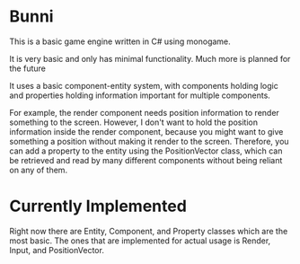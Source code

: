 # Bunni

This is a basic game engine written in C# using monogame.

It is very basic and only has minimal functionality. Much more is planned for the future

It uses a basic component-entity system, with components holding logic and properties holding information important for multiple components. 

For example, the render component needs position information to render something to the screen. However, I don't want to hold the position information inside the render component, because you might want to give something a position without making it render to the screen. Therefore, you can add a property to the entity using the PositionVector class, which can be retrieved and read by many different components without being reliant on any of them.

# Currently Implemented

Right now there are Entity, Component, and Property classes which are the most basic. The ones that are implemented for actual usage is Render, Input, and PositionVector.